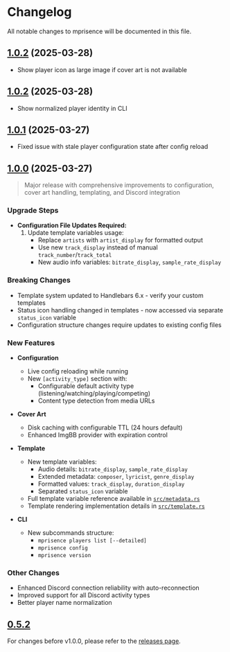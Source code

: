 # Changelog

All notable changes to mprisence will be documented in this file.

## [1.0.2](https://github.com/lazykern/mprisence/compare/v1.0.2...v1.0.3) (2025-03-28)

* Show player icon as large image if cover art is not available

## [1.0.2](https://github.com/lazykern/mprisence/compare/v1.0.1...v1.0.2) (2025-03-28)

* Show normalized player identity in CLI

## [1.0.1](https://github.com/lazykern/mprisence/compare/v1.0.0...v1.0.1) (2025-03-27)

* Fixed issue with stale player configuration state after config reload

## [1.0.0](https://github.com/lazykern/mprisence/compare/v0.5.2...v1.0.0) (2025-03-27)

> Major release with comprehensive improvements to configuration, cover art handling, templating, and Discord integration

### Upgrade Steps
* **Configuration File Updates Required:**
  1. Update template variables usage:
     - Replace `artists` with `artist_display` for formatted output
     - Use new `track_display` instead of manual `track_number`/`track_total`
     - New audio info variables: `bitrate_display`, `sample_rate_display`

### Breaking Changes
* Template system updated to Handlebars 6.x - verify your custom templates
* Status icon handling changed in templates - now accessed via separate `status_icon` variable
* Configuration structure changes require updates to existing config files

### New Features
* **Configuration**
  - Live config reloading while running
  - New `[activity_type]` section with:
    - Configurable default activity type (listening/watching/playing/competing)
    - Content type detection from media URLs

* **Cover Art**
  - Disk caching with configurable TTL (24 hours default)
  - Enhanced ImgBB provider with expiration control

* **Template**
  - New template variables:
    - Audio details: `bitrate_display`, `sample_rate_display`
    - Extended metadata: `composer`, `lyricist`, `genre_display`
    - Formatted values: `track_display`, `duration_display`
    - Separated `status_icon` variable
  - Full template variable reference available in [`src/metadata.rs`](./src/metadata.rs)
  - Template rendering implementation details in [`src/template.rs`](./src/template.rs)

* **CLI**
  - New subcommands structure:
    - `mprisence players list [--detailed]`
    - `mprisence config`
    - `mprisence version`

### Other Changes
* Enhanced Discord connection reliability with auto-reconnection
* Improved support for all Discord activity types
* Better player name normalization

## [0.5.2](https://github.com/lazykern/mprisence/compare/v0.5.1...v0.5.2)

For changes before v1.0.0, please refer to the [releases page](https://github.com/lazykern/mprisence/releases).
